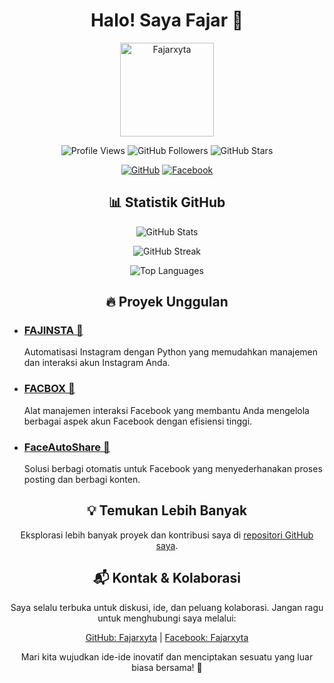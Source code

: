 <h1 align="center">Halo! Saya Fajar 👋</h1>

<p align="center">
  <img src="https://github.com/Fajarxyta.png" alt="Fajarxyta" width="150" height="150">
</p>

<p align="center">
  <img src="https://komarev.com/ghpvc/?username=Fajarxyta&color=blue" alt="Profile Views">
  <img src="https://img.shields.io/github/followers/Fajarxyta?label=Followers&style=social" alt="GitHub Followers">
  <img src="https://img.shields.io/github/stars/Fajarxyta?label=Stars&style=social" alt="GitHub Stars">
</p>

<p align="center">
  <a href="https://github.com/Fajarxyta"><img src="https://img.shields.io/badge/GitHub-181717?style=for-the-badge&logo=github&logoColor=white" alt="GitHub"></a>
  <a href="https://facebook.com/Fajarxyta"><img src="https://img.shields.io/badge/Facebook-1877F2?style=for-the-badge&logo=facebook&logoColor=white" alt="Facebook"></a>
</p>

<h2 align="center">📊 Statistik GitHub</h2>

<p align="center">
  <img src="https://github-readme-stats.vercel.app/api?username=Fajarxyta&show_icons=true&theme=radical" alt="GitHub Stats">
</p>

<p align="center">
  <img src="https://github-readme-streak-stats.herokuapp.com/?user=Fajarxyta&theme=radical" alt="GitHub Streak">
</p>

<p align="center">
  <img src="https://github-readme-stats.vercel.app/api/top-langs/?username=Fajarxyta&layout=compact&theme=radical" alt="Top Languages">
</p>

<h2 align="center">🔥 Proyek Unggulan</h2>

<ul>
  <li>
    <h3><a href="https://github.com/Fajarxyta/FAJINSTA">FAJINSTA 🌟</a></h3>
    <p>Automatisasi Instagram dengan Python yang memudahkan manajemen dan interaksi akun Instagram Anda.</p>
  </li>
  <li>
    <h3><a href="https://github.com/Fajarxyta/FACBOX">FACBOX 👊</a></h3>
    <p>Alat manajemen interaksi Facebook yang membantu Anda mengelola berbagai aspek akun Facebook dengan efisiensi tinggi.</p>
  </li>
  <li>
    <h3><a href="https://github.com/Fajarxyta/FaceAutoShare">FaceAutoShare 🤖</a></h3>
    <p>Solusi berbagi otomatis untuk Facebook yang menyederhanakan proses posting dan berbagi konten.</p>
  </li>
</ul>

<h2 align="center">💡 Temukan Lebih Banyak</h2>
<p align="center">
  Eksplorasi lebih banyak proyek dan kontribusi saya di <a href="https://github.com/Fajarxyta?tab=repositories">repositori GitHub saya</a>.
</p>

<h2 align="center">📬 Kontak & Kolaborasi</h2>
<p align="center">
  Saya selalu terbuka untuk diskusi, ide, dan peluang kolaborasi. Jangan ragu untuk menghubungi saya melalui:
</p>
<p align="center">
  <a href="https://github.com/Fajarxyta">GitHub: Fajarxyta</a> | <a href="https://facebook.com/Fajarxyta">Facebook: Fajarxyta</a>
</p>
<p align="center">
  Mari kita wujudkan ide-ide inovatif dan menciptakan sesuatu yang luar biasa bersama! 🌟
</p>
